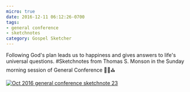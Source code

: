 ```yaml
---
micro: true
date: 2016-12-11 06:12:26-0700
tags:
- general conference
- sketchnotes
category: Gospel Sketcher
---
```


Following God's plan leads us to happiness and gives answers to life's universal questions.
#Sketchnotes from Thomas S. Monson in the Sunday morning session of General Conference ✍🏼⛪️

[![Oct 2016 general conference sketchnote 23](https://media.bennorris.org/images/gospelsketcher/uploads/2018/d7cde7d109.jpg)](https://media.bennorris.org/images/gospelsketcher/uploads/2018/d7cde7d109.jpg)